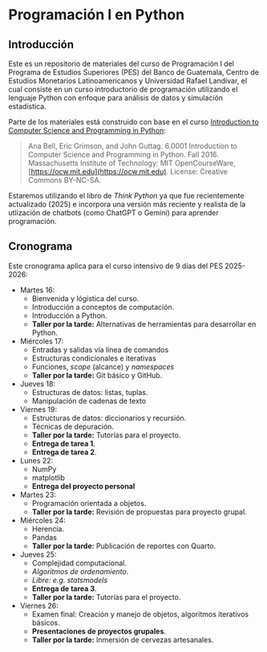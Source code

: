 # Programación I en Python  

## Introducción 

Este es un repositorio de materiales del curso de Programación I del Programa de Estudios Superiores (PES) del Banco de Guatemala, Centro de Estudios Monetarios Latinoamericanos y Universidad Rafael Landívar, el cual consiste en un curso introductorio de programación utilizando el lenguaje Python con enfoque para análisis de datos y simulación estadística.

Parte de los materiales está construido con base en el curso [Introduction to Computer Science and Programming in Python](https://ocw.mit.edu/courses/electrical-engineering-and-computer-science/6-0001-introduction-to-computer-science-and-programming-in-python-fall-2016/): 

>   Ana Bell, Eric Grimson, and John Guttag. 6.0001 Introduction to Computer Science and Programming in Python. Fall 2016. Massachusetts Institute of Technology: MIT OpenCourseWare, [https://ocw.mit.edu](https://ocw.mit.edu). License: Creative Commons BY-NC-SA.

Estaremos utilizando el libro de *Think Python* ya que fue recientemente actualizado (2025) e incorpora una versión más reciente y realista de la utlización de chatbots (como ChatGPT o Gemini) para aprender programación. 

## Cronograma

Este cronograma aplica para el curso intensivo de 9 días del PES 2025-2026: 

- Martes 16: 
  - Bienvenida y lógistica del curso.
  - Introducción a conceptos de computación. 
  - Introducción a Python. 
  - **Taller por la tarde:** Alternativas de herramientas para desarrollar en Python. 
- Miércoles 17: 
  - Entradas y salidas vía línea de comandos
  - Estructuras condicionales e iterativas
  - Funciones, *scope* (alcance) y *namespaces*
  - **Taller por la tarde:** Git básico y GitHub. 
- Jueves 18: 
  - Estructuras de datos: listas, tuplas.
  - Manipulación de cadenas de texto
  <!-- - Algoritmos de *guess and check* -->
- Viernes 19: 
  - Estructuras de datos: diccionarios y recursión.
  - Técnicas de depuración.
  - **Taller por la tarde:** Tutorías para el proyecto. 
  - **Entrega de tarea 1**. 
  - **Entrega de tarea 2**. 
- Lunes 22: 
  - NumPy
  - matplotlib
  - **Entrega del proyecto personal**  
- Martes 23: 
  - Programación orientada a objetos. 
  - **Taller por la tarde:** Revisión de propuestas para proyecto grupal. 
- Miércoles 24: 
  - Herencia.
  - Pandas
  - **Taller por la tarde:** Publicación de reportes con Quarto. 
- Jueves 25:
  - Complejidad computacional. 
  - *Algoritmos de ordenamiento*. 
  - *Libre: e.g. statsmodels*
  - **Entrega de tarea 3**. 
  - **Taller por la tarde:** Tutorías para el proyecto. 
- Viernes 26: 
  - Examen final: Creación y manejo de objetos, algoritmos iterativos básicos. 
  - **Presentaciones de proyectos grupales**. 
  - **Taller por la tarde:** Inmersión de cervezas artesanales. 
